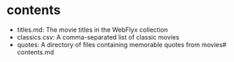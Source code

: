 # contents

* titles.md: The movie titles in the WebFlyx collection
* classics.csv: A comma-separated list of classic movies
* quotes: A directory of files containing memorable quotes from movies# contents.md

